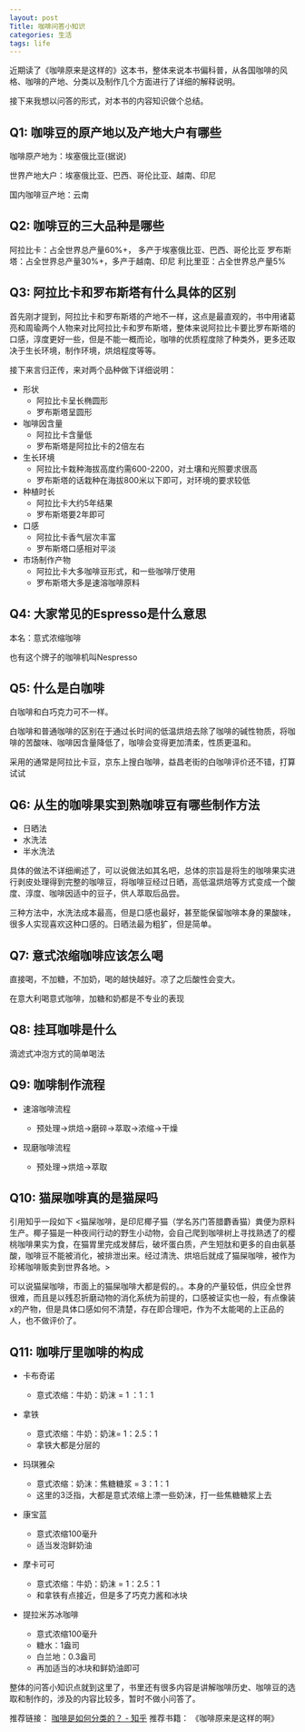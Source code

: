 ```yaml
---
layout: post
Title: 咖啡问答小知识
categories: 生活
tags: life
---
```



近期读了《咖啡原来是这样的》这本书，整体来说本书偏科普，从各国咖啡的风格、咖啡的产地、分类以及制作几个方面进行了详细的解释说明。

接下来我想以问答的形式，对本书的内容知识做个总结。


## Q1: 咖啡豆的原产地以及产地大户有哪些

咖啡原产地为：埃塞俄比亚(据说)

世界产地大户：埃塞俄比亚、巴西、哥伦比亚、越南、印尼

国内咖啡豆产地：云南
 

## Q2: 咖啡豆的三大品种是哪些

阿拉比卡：占全世界总产量60%+， 多产于埃塞俄比亚、巴西、哥伦比亚
罗布斯塔：占全世界总产量30%+，多产于越南、印尼
利比里亚：占全世界总产量5%

## Q3: 阿拉比卡和罗布斯塔有什么具体的区别

首先刚才提到，阿拉比卡和罗布斯塔的产地不一样，这点是最直观的，书中用诸葛亮和周瑜两个人物来对比阿拉比卡和罗布斯塔，整体来说阿拉比卡要比罗布斯塔的口感，淳度更好一些，但是不能一概而论，咖啡的优质程度除了种类外，更多还取决于生长环境，制作环境，烘焙程度等等。

接下来言归正传，来对两个品种做下详细说明：



- 形状
	- 阿拉比卡呈长椭圆形
	- 罗布斯塔呈圆形
- 咖啡因含量
	- 阿拉比卡含量低
	- 罗布斯塔是阿拉比卡的2倍左右
- 生长环境
	- 阿拉比卡栽种海拔高度约需600-2200，对土壤和光照要求很高
	- 罗布斯塔的话栽种在海拔800米以下即可，对环境的要求较低
- 种植时长
	- 阿拉比卡大约5年结果
	- 罗布斯塔要2年即可
- 口感
	- 阿拉比卡香气层次丰富
	- 罗布斯塔口感相对平淡
- 市场制作产物
	- 阿拉比卡大多咖啡豆形式，和一些咖啡厅使用
	- 罗布斯塔大多是速溶咖啡原料

## Q4: 大家常见的Espresso是什么意思
本名：意式浓缩咖啡

也有这个牌子的咖啡机叫Nespresso

## Q5: 什么是白咖啡
白咖啡和白巧克力可不一样。

白咖啡和普通咖啡的区别在于通过长时间的低温烘焙去除了咖啡的碱性物质，将咖啡的苦酸味、咖啡因含量降低了，咖啡会变得更加清柔，性质更温和。

采用的通常是阿拉比卡豆，京东上搜白咖啡，益昌老街的白咖啡评价还不错，打算试试

## Q6: 从生的咖啡果实到熟咖啡豆有哪些制作方法

- 日晒法
- 水洗法
- 半水洗法

具体的做法不详细阐述了，可以说做法如其名吧，总体的宗旨是将生的咖啡果实进行剥皮处理得到完整的咖啡豆，将咖啡豆经过日晒，高低温烘焙等方式变成一个酸度、淳度、咖啡因适中的豆子，供人萃取后品尝。

三种方法中，水洗法成本最高，但是口感也最好，甚至能保留咖啡本身的果酸味，很多人实现喜欢这种口感的。日晒法最为粗犷，但是简单。
## Q7: 意式浓缩咖啡应该怎么喝

直接喝，不加糖，不加奶，喝的越快越好。凉了之后酸性会变大。

在意大利喝意式咖啡，加糖和奶都是不专业的表现

## Q8: 挂耳咖啡是什么

滴滤式冲泡方式的简单喝法


## Q9: 咖啡制作流程

- 速溶咖啡流程
	- 预处理->烘焙->磨碎->萃取->浓缩->干燥

- 现磨咖啡流程
	- 预处理->烘焙->萃取 

## Q10: 猫屎咖啡真的是猫屎吗
引用知乎一段如下
<猫屎咖啡，是印尼椰子猫（学名苏门答腊麝香猫）粪便为原料生产。椰子猫是一种夜间行动的野生小动物，会自己爬到咖啡树上寻找熟透了的樱桃咖啡果实为食，在猫胃里完成发酵后，破坏蛋白质，产生短肽和更多的自由氨基酸，咖啡豆不能被消化，被排泄出来。经过清洗、烘培后就成了猫屎咖啡，被作为珍稀咖啡贩卖到世界各地。>

可以说猫屎咖啡，市面上的猫屎咖啡大都是假的。。本身的产量较低，供应全世界很难，而且是以残忍折磨动物的消化系统为前提的，口感被证实也一般，有点像装x的产物，但是具体口感如何不清楚，存在即合理吧，作为不太能喝的上正品的人，也不做评价了。

## Q11: 咖啡厅里咖啡的构成

- 卡布奇诺
	- 意式浓缩：牛奶：奶沫 =  1 ：1：1

- 拿铁
	- 意式浓缩：牛奶：奶沫= 1：2.5：1
	- 拿铁大都是分层的

- 玛琪雅朵
	- 意式浓缩：奶沫：焦糖糖浆 =  3：1：1
	- 这里的3泛指，大都是意式浓缩上漂一些奶沫，打一些焦糖糖浆上去
- 康宝蓝
	- 意式浓缩100毫升
	- 适当发泡鲜奶油

- 摩卡可可
	- 意式浓缩：牛奶：奶沫 = 1：2.5：1
	- 和拿铁有点接近，但是多了巧克力酱和冰块

- 提拉米苏冰咖啡
	- 意式浓缩100毫升
	- 糖水：1盎司
	- 白兰地：0.3盎司
	- 再加适当的冰块和鲜奶油即可


整体的问答小知识点就到这里了，书里还有很多内容是讲解咖啡历史、咖啡豆的选取和制作的，涉及的内容比较多，暂时不做小问答了。

推荐链接：
[咖啡是如何分类的？ - 知乎](https://www.zhihu.com/question/22311781/answer/230190367)
推荐书籍：
《咖啡原来是这样的啊》

